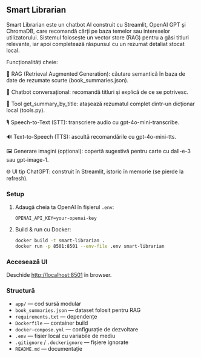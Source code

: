 ## Smart Librarian

Smart Librarian este un chatbot AI construit cu Streamlit, OpenAI GPT și ChromaDB, care recomandă cărți pe baza temelor sau intereselor utilizatorului. Sistemul folosește un vector store (RAG) pentru a găsi titluri relevante, iar apoi completează răspunsul cu un rezumat detaliat stocat local.

Funcționalități cheie:

🔎 RAG (Retrieval Augmented Generation): căutare semantică în baza de date de rezumate scurte (book_summaries.json).

💬 Chatbot conversațional: recomandă titluri și explică de ce se potrivesc.

📖 Tool get_summary_by_title: atașează rezumatul complet dintr-un dicționar local (tools.py).

🎙️ Speech-to-Text (STT): transcriere audio cu gpt-4o-mini-transcribe.

🔊 Text-to-Speech (TTS): ascultă recomandările cu gpt-4o-mini-tts.

🖼️ Generare imagini (opțional): copertă sugestivă pentru carte cu dall-e-3 sau gpt-image-1.

🌐 UI tip ChatGPT: construit în Streamlit, istoric în memorie (se pierde la refresh).

### Setup
1. Adaugă cheia ta OpenAI în fișierul `.env`:
	```env
	OPENAI_API_KEY=your-openai-key
	```
2. Build & run cu Docker:
	```sh
	docker build -t smart-librarian .
	docker run -p 8501:8501 --env-file .env smart-librarian
	```

### Accesează UI
Deschide [http://localhost:8501](http://localhost:8501) în browser.

### Structură
- `app/` — cod sursă modular
- `book_summaries.json` — dataset folosit pentru RAG
- `requirements.txt` — dependențe
- `Dockerfile` — container build
- `docker-compose.yml` — configurație de dezvoltare
- `.env` — fișier local cu variabile de mediu
- `.gitignore` / `.dockerignore` — fișiere ignorate
- `README.md` — documentație
